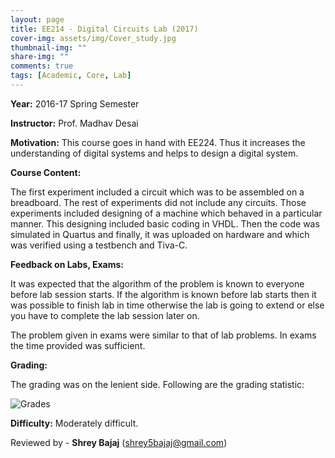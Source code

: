 ```yaml
---
layout: page
title: EE214 - Digital Circuits Lab (2017)
cover-img: assets/img/Cover_study.jpg
thumbnail-img: ""
share-img: ""
comments: true
tags: [Academic, Core, Lab]
---
```



**Year:** 2016-17 Spring Semester

**Instructor:** Prof. Madhav Desai

**Motivation:** This course goes in hand with EE224. Thus it increases the understanding of digital systems and helps to design a digital system.

**Course Content:**

The first experiment included a circuit which was to be assembled on a breadboard.  The rest of experiments did not include any circuits. Those experiments included designing of a machine which behaved in a particular manner. This designing included basic coding in VHDL. Then the code was simulated in Quartus and finally, it was uploaded on hardware and which was verified using a testbench and Tiva-C.

**Feedback on Labs, Exams:**

It was expected that the algorithm of the problem is known to everyone before lab session starts. If the algorithm is known before lab starts then it was possible to finish lab in time otherwise the lab is going to extend or else you have to complete the lab session later on.

The problem given in exams were similar to that of lab problems. In exams the time provided was sufficient.

**Grading:**

The grading was on the lenient side. Following are the grading statistic:

![Grades](ee214_2017_grades.jpg)

**Difficulty:** Moderately difficult.

Reviewed by - **Shrey Bajaj** (shrey5bajaj@gmail.com)